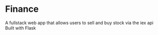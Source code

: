 # Finance
A fullstack web app that allows users to sell and buy stock via the iex api
Built with Flask
